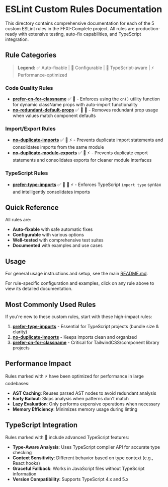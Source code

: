 # ESLint Custom Rules Documentation

This directory contains comprehensive documentation for each of the 5 custom ESLint rules in the FFXI-Complete project.
All rules are production-ready with extensive testing, auto-fix capabilities, and TypeScript integration.

## Rule Categories

> **Legend:** ✅ Auto-fixable | 🔧 Configurable | 🎯 TypeScript-aware | ⚡ Performance-optimized

### Code Quality Rules

- **[prefer-cn-for-classname](./prefer-cn-for-classname.md)** ✅ 🔧 - Enforces using the `cn()` utility function for
  dynamic className props with auto-import functionality
- **[no-redundant-default-props](./no-redundant-default-props.md)** ✅ 🔧 🎯 - Removes redundant prop usage when values
  match component defaults

### Import/Export Rules

- **[no-duplicate-imports](./no-duplicate-imports.md)** ✅ 🔧 ⚡ - Prevents duplicate import statements and
  consolidates imports from the same module
- **[no-duplicate-module-exports](./no-duplicate-module-exports.md)** ✅ 🔧 ⚡ - Prevents duplicate export statements and
  consolidates exports for cleaner module interfaces

### TypeScript Rules

- **[prefer-type-imports](./prefer-type-imports.md)** ✅ 🔧 🎯 ⚡ - Enforces TypeScript `import type` syntax and
  intelligently consolidates imports

## Quick Reference

All rules are:

- **Auto-fixable** with safe automatic fixes
- **Configurable** with various options
- **Well-tested** with comprehensive test suites
- **Documented** with examples and use cases

## Usage

For general usage instructions and setup, see the main [README.md](../README.md).

For rule-specific configuration and examples, click on any rule above to view its detailed documentation.

## Most Commonly Used Rules

If you're new to these custom rules, start with these high-impact rules:

1. **[prefer-type-imports](./prefer-type-imports.md)** - Essential for TypeScript projects (bundle size & clarity)
2. **[no-duplicate-imports](./no-duplicate-imports.md)** - Keeps imports clean and organized
3. **[prefer-cn-for-classname](./prefer-cn-for-classname.md)** - Critical for TailwindCSS/component library projects

## Performance Impact

Rules marked with ⚡ have been optimized for performance in large codebases:

- **AST Caching**: Reuses parsed AST nodes to avoid redundant analysis
- **Early Bailout**: Skips analysis when patterns don't match
- **Lazy Evaluation**: Only performs expensive operations when necessary
- **Memory Efficiency**: Minimizes memory usage during linting

## TypeScript Integration

Rules marked with 🎯 include advanced TypeScript features:

- **Type-Aware Analysis**: Uses TypeScript compiler API for accurate type checking
- **Context Sensitivity**: Different behavior based on type context (e.g., React hooks)
- **Graceful Fallback**: Works in JavaScript files without TypeScript information
- **Version Compatibility**: Supports TypeScript 4.x and 5.x
